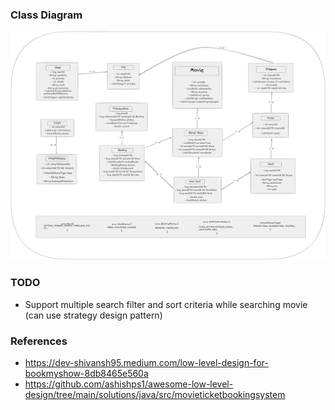 ### **Class Diagram**

![](resources/bookmyshow-classDiagram.png)


### TODO
- Support multiple search filter and sort criteria while searching movie (can use strategy design pattern)


### References
- https://dev-shivansh95.medium.com/low-level-design-for-bookmyshow-8db8465e560a
- https://github.com/ashishps1/awesome-low-level-design/tree/main/solutions/java/src/movieticketbookingsystem


